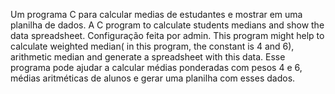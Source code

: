 Um programa C para calcular medias de estudantes e mostrar em uma planilha de dados.
A C program to calculate students medians and show the data spreadsheet.
Configuração feita por admin.
 This program might help to calculate weighted median( in this program, the constant is 4 and 6), arithmetic median and generate a spreadsheet with this data. 
 Esse programa pode ajudar a calcular médias ponderadas com pesos 4 e 6, médias aritméticas de alunos e gerar uma planilha com esses dados.
